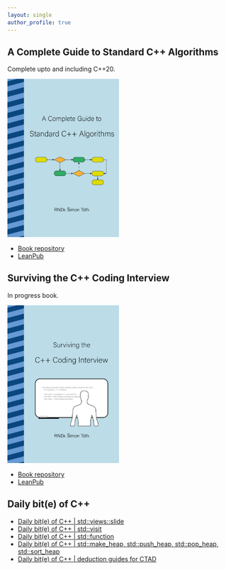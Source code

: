 ```yaml
---
layout: single
author_profile: true
---
```


## A Complete Guide to Standard C++ Algorithms

Complete upto and including C++20.

[<img src="assets/images/book_algorithms_cover.png" width="50%">](https://leanpub.com/cpp-algorithms-guide)

- [Book repository](https://github.com/HappyCerberus/book-cpp-algorithms)
- [LeanPub](https://leanpub.com/cpp-algorithms-guide)

## Surviving the C++ Coding Interview

In progress book.

[<img src="assets/images/book_coding_interview_cover.png" width="50%">](https://leanpub.com/cpp-coding-interview)

- [Book repository](https://leanpub.com/cpp-coding-interview)
- [LeanPub](https://leanpub.com/cpp-coding-interview)

## Daily bit(e) of C++

<ul>
<!-- SUBSTACK:START --><li><a href="https://medium.com/@simontoth/daily-bit-e-of-c-std-views-slide-22e68bde2d57?source=rss-1e1de1006a93------2">Daily bit&lpar;e&rpar; of C++ | std::views::slide</a></li><li><a href="https://medium.com/@simontoth/daily-bit-e-of-c-std-visit-8efc64a9f497?source=rss-1e1de1006a93------2">Daily bit&lpar;e&rpar; of C++ | std::visit</a></li><li><a href="https://medium.com/@simontoth/daily-bit-e-of-c-std-function-954acfbf1a55?source=rss-1e1de1006a93------2">Daily bit&lpar;e&rpar; of C++ | std::function</a></li><li><a href="https://medium.com/@simontoth/daily-bit-e-of-c-std-make-heap-std-push-heap-std-pop-heap-std-sort-heap-2b4f3791009e?source=rss-1e1de1006a93------2">Daily bit&lpar;e&rpar; of C++ | std::make_heap, std::push_heap, std::pop_heap, std::sort_heap</a></li><li><a href="https://medium.com/@simontoth/daily-bit-e-of-c-deduction-guides-for-ctad-ebc35973bcd3?source=rss-1e1de1006a93------2">Daily bit&lpar;e&rpar; of C++ | deduction guides for CTAD</a></li><!-- SUBSTACK:END -->
</ul>